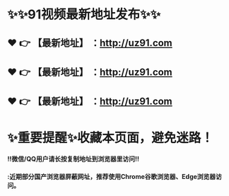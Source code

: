 # :sparkles::sparkles:91视频最新地址发布:sparkles::sparkles:

 :heart: :point_right: 【最新地址】 ：http://uz91.com
 ------
 :heart: :point_right: 【最新地址】 ：http://uz91.com
 ------
 :heart: :point_right: 【最新地址】 ：http://uz91.com
 ------
# :sparkles:重要提醒:sparkles:收藏本页面，避免迷路！
#### ‼️微信/QQ用户请长按复制地址到浏览器里访问‼
#### :近期部分国产浏览器屏蔽网址，推荐使用Chrome谷歌浏览器、Edge浏览器访问。
